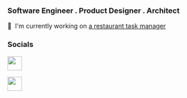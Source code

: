### Software Engineer . Product Designer . Architect

🚀  I'm currently working on [a restaurant task manager](http://tinagao.com)


### Socials

   <div> 
   <a href="https://https://tinaxgao.hashnode.dev/.hashnode.dev" target="_blank" rel="noreferrer"><img src="https://raw.githubusercontent.com/danielcranney/readme-generator/main/public/icons/socials/hashnode.svg" width="32" height="32" /></a>
    
   <a href="https://www.linkedin.com/in/tinaxg" target="_blank" rel="noreferrer"><img src="https://raw.githubusercontent.com/danielcranney/readme-generator/main/public/icons/socials/linkedin.svg" width="32" height="32" /></a>
   </div>